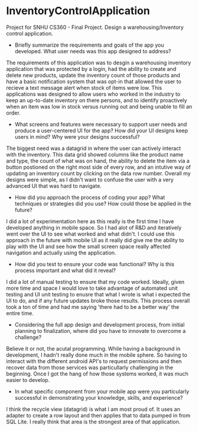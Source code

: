 # InventoryControlApplication
Project for SNHU CS360 - Final Project. Design a warehousing/Inventory control application.

- Briefly summarize the requirements and goals of the app you developed. What user needs was this app designed to address?

The requirements of this application was to desgin a warehousing inventory application that was protected by a login, had the ability to create and delete new products, update the inventory count of those products and have a basic notification system that was opt-in that allowed the user to recieve a text message alert when stock of items were low. This applications was designed to allow users who worked in the industry to keep an up-to-date inventory on there persons, and to identify proactively when an item was low in stock versus running out and being unable to fill an order.

- What screens and features were necessary to support user needs and produce a user-centered UI for the app? How did your UI designs keep users in mind? Why were your designs successful?

The biggest need was a datagrid in where the user can actively interact with the inventory. This data grid showed columns like the product name and type, the count of what was on hand, the ability to delete the item via a button postioned on the right most side of every row, and an intutive way of updating an inventory count by clicking on the data row number. Overall my designs were simple, as I didn't want to confuse the user with a very advanced UI that was hard to navigate.

- How did you approach the process of coding your app? What techniques or strategies did you use? How could those be applied in the future?

I did a lot of experimentation here as this really is the first time I have developed anything in mobile space. So I had alot of R&D and iteratively went over the UI to see what worked and what didn't. I could use this approach in the future with mobile UI as it really did give me the ability to play with the UI and see how the small screen space really affected navigation and actually using the application. 

- How did you test to ensure your code was functional? Why is this process important and what did it reveal?

I did a lot of manual testing to ensure that my code worked. Ideally, given more time and space I would love to take advantage of automated unit testing and UI unit testing to enusre that what I wrote is what i expected the UI to do, and if any future updates broke those results. This process overall took a ton of time and had me saying 'there had to be a better way' the entire time.

- Considering the full app design and development process, from initial planning to finalization, where did you have to innovate to overcome a challenge?

Believe it or not, the acutal programming. While having a background in development, I hadn't really done much in the mobile sphere. So having to interact with the different android API's to request permissions and then recover data from those services was particullarly challenging in the beginning. Once I got the hang of how those systems worked, it was much easier to develop.

- In what specific component from your mobile app were you particularly successful in demonstrating your knowledge, skills, and experience?

I think the recycle view (datagrid) is what I am most proud of. It uses an adapter to create a row layout and then applies that to data pumped in from SQL Lite. I really think that area is the strongest area of that application.
